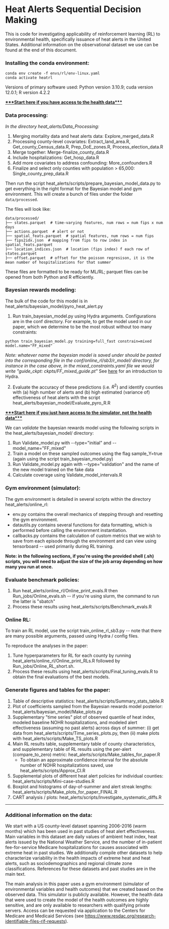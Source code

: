 # Heat Alerts Sequential Decision Making 

This is code for investigating applicability of reinforcement learning (RL) to environmental health, specifically issuance of heat alerts in the United States. Additional information on the observational dataset we use can be found at the end of this document.

### Installing the conda environment:
```
conda env create -f envs/rl/env-linux.yaml
conda activate heatrl
```

Versions of primary software used: Python version 3.10.9; cuda version 12.0.1; R version 4.2.2

<ins>**\*\*\*Start here if you have access to the health data\*\*\***</ins>

### Data processing:
*In the directory heat_alerts/Data_Processing:*
1. Merging mortality data and heat alerts data: Explore_merged_data.R
2. Processing county-level covariates: Extract_land_area.R, Get_county_Census_data.R, Prep_DoE_zones.R, Process_election_data.R
3. Merge together: Merge-finalize_county_data.R
4. Include hospitalizations: Get_hosp_data.R
5. Add more covariates to address confounding: More_confounders.R
6. Finalize and select only counties with population > 65,000: Single_county_prep_data.R

Then run the script heat_alerts/scripts/prepare_bayesian_model_data.py to get everything in the right format for the Bayesian model and gym environment. This will create a bunch of files under the folder `data/processed`. 

The files will look like:

```
data/processed/
├── states.parquet  # time-varying features, num rows = num fips x num days
├── actions.parquet  # alert or not
├── spatial_feats.parquet  # spatial features, num rows = num fips 
├── fips2idx.json  # mapping from fips to row index in spatial_feats.parquet
├── location_indices.json  # location (fips index) f each row of states.parquet
├── offset.parquet  # offset for the poisson regresison, it is the mean number of hospitalizations for that summer
```
These files are formatted to be ready for ML/RL; parquet files can be opened from both Python and R efficiently.

### Bayesian rewards modeling:

The bulk of the code for this model is in heat_alerts/bayesian_model/pyro_heat_alert.py

1. Run train_bayesian_model.py using Hydra arguments. Configurations are in the conf directory. For example, to get the model used in our paper, which we determine to be the most robust without too many constraints:
```
python train_bayesian_model.py training=full_fast constrain=mixed model.name="FF_mixed"
```
*Note: whatever name the bayesian model is saved under should be pasted into the corresponding file in the conf/online_rl/sb3/r_model/ directory, for instance in the case above, in the mixed_constraints.yaml file we would write "guide_ckpt: ckpts/FF_mixed_guide.pt"*
See [here](https://hydra.cc/docs/intro/) for an introduction to Hydra. <br>

2. Evaluate the accuracy of these predictions (i.e. $R^2$) and identify counties with (a) high number of alerts and (b) high estimated (variance of) effectiveness of heat alerts with the script heat_alerts/bayesian_model/Evaluate_pyro_R.R

<ins>**\*\*\*Start here if you just have access to the simulator, not the health data\*\*\***</ins>

We can *validate* the bayesian rewards model using the following scripts in the heat_alerts/bayesian_model/ directory:
1. Run Validate_model.py with --type="initial" and --model_name="FF_mixed"
2. Train a model on these sampled outcomes using the flag sample_Y=true (again using the script train_bayesian_model.py)
3. Run Validate_model.py again with --type="validation" and the name of the new model trained on the fake data
4. Calculate coverage using Validate_model_intervals.R

### Gym environment (simulator):

The gym environment is detailed in several scripts within the directory heat_alerts/online_rl:
 * env.py contains the overall mechanics of stepping through and resetting the gym environment.
 * datautils.py contains several functions for data formatting, which is performed before calling the environment instantiation.
 * callbacks.py contains the calculation of custom metrics that we wish to save from each episode through the environment and can view using tensorboard -- used primarily during RL training.

**Note: in the following sections, if you're using the provided shell (.sh) scripts, you will need to adjust the size of the job array depending on how many you run at once.**

### Evaluate benchmark policies:

1. Run heat_alerts/online_rl/Online_print_evals.R then Run_jobs/Online_evals.sh -- if you're using slurm, the command to run the latter is "sbatch"
2. Process these results using heat_alerts/scripts/Benchmark_evals.R

### Online RL:
To train an RL model, use the script train_online_rl_sb3.py -- note that there are many possible arguments, passed using Hydra / config files. 

To reproduce the analyses in the paper:
1. Tune hyperparameters for RL for each county by running heat_alerts/online_rl/Online_print_RLs.R followed by Run_jobs/Online_RL_short.sh.
2. Process these results using heat_alerts/scripts/Final_tuning_evals.R to obtain the final evaluations of the best models.

### Generate figures and tables for the paper:
1. Table of descriptive statistics: heat_alerts/scripts/Summary_stats_table.R
2. Plot of coefficients sampled from the Bayesian rewards model posterior: heat_alerts/bayesian_model/Make_plots.py
3. Supplementary "time series" plot of observed quantile of heat index, modeled baseline NOHR hospitalizations, and modeled alert effectiveness (assuming no past alerts) across days of summer: (i) get data from heat_alerts/scripts/Time_series_plots.py, then (ii) make plots with heat_alerts/scripts/Make_TS_plots.R
4. Main RL results table, supplementary table of county characteristics, and supplementary table of RL results using the per-alert (compare_to_zero) metric: heat_alerts/scripts/Make_tables_for_paper.R
   - To obtain an approximate confidence interval for the absolute number of NOHR hospitalizations saved, use heat_alerts/scripts/Approx_CI.R
6. Supplemental plots of different heat alert policies for individual counties: heat_alerts/scripts/Mini-case-studies.R
7. Boxplot and histograms of day-of-summer and alert streak lengths: heat_alerts/scripts/Make_plots_for_paper_FINAL.R
8. CART analysis / plots: heat_alerts/scripts/Investigate_systematic_diffs.R

****

### Additional information on the data:

We start with a US county-level dataset spanning 2006-2016 (warm months) which has been used in past studies of heat alert effectiveness. Main variables in this dataset are daily values of ambient heat index, heat alerts issued by the National Weather Service, and the number of in-patient fee-for-service Medicare hospitalizations for causes associated with extreme heat in past studies. We additionally compile other datasets to help characterize variability in the health impacts of extreme heat and heat alerts, such as sociodemographics and regional climate zone classifications. References for these datasets and past studies are in the main text.

The main analysis in this paper uses a gym environment (simulator of environmental variables and health outcomes) that we created based on the observed data. This simulator is publicly available. However, the health data that were used to create the model of the health outcomes are highly sensitive, and are only available to researchers with qualifying private servers. Access can be requested via application to the Centers for Medicare and Medicaid Services (see https://www.resdac.org/research-identifiable-files-rif-requests). 

